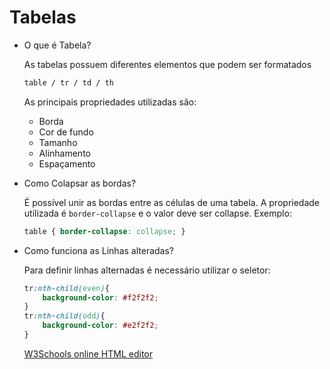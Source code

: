 # Tabelas

- O que é Tabela?
    
    As tabelas possuem diferentes elementos que podem ser formatados
    
    ```css
    table / tr / td / th
    ```
    
    As principais propriedades utilizadas são:
    
    - Borda
    - Cor de fundo
    - Tamanho
    - Alinhamento
    - Espaçamento
- Como Colapsar as bordas?
    
    É possível unir as bordas entre as células de uma tabela. A propriedade utilizada é `border-collapse` e o valor deve ser collapse. Exemplo:
    
    ```css
    table { border-collapse: collapse; }
    ```
    
- Como funciona as Linhas alteradas?
    
    Para definir linhas alternadas é necessário utilizar o seletor:
    
    ```css
    tr:nth-child(even){
    	background-color: #f2f2f2;
    }
    tr:nth-child(odd){
    	background-color: #e2f2f2;
    }
    ```
    
    [W3Schools online HTML editor](https://www.w3schools.com/css/tryit.asp?filename=trycss_table_fancy)